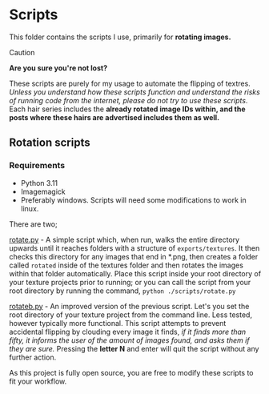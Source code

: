 # Scripts
This folder contains the scripts I use, primarily for **rotating images.** 

> [!CAUTION]
> **Are you sure you're not lost?**
>
> These scripts are purely for my usage to automate the flipping of textres. *Unless you understand how these scripts function and understand the risks of running code from the internet, please do not try to use these scripts*. Each hair series includes the **already rotated image IDs within, and the posts where these hairs are advertised includes them as well.**


## Rotation scripts

### Requirements 

- Python 3.11 
- Imagemagick
- Preferably windows. Scripts will need some modifications to work in linux.

There are two;

[rotate.py](./rotate.py) - A simple script which, when run, walks the entire directory upwards until it reaches folders with a structure of `exports/textures`. It then checks this directory for any images that end in *.png, then creates a folder called `rotated` inside of the textures folder and then rotates the images within that folder automatically. Place this script inside your root directory of your texture projects prior to running; or you can call the script from your root directory by running the command, `python ./scripts/rotate.py`

[rotateb.py](./rotateb.py) - An improved version of the previous script. Let's you set the root directory of your texture project from the command line. Less tested, however typically more functional. This script attempts to prevent accidental flipping by clouding every image it finds, *if it finds more than fifty, it informs the user of the amount of images found, and asks them if they are sure.* Pressing the **letter N** and enter will quit the script without any further action. 

As this project is fully open source, you are free to modify these scripts to fit your workflow. 

